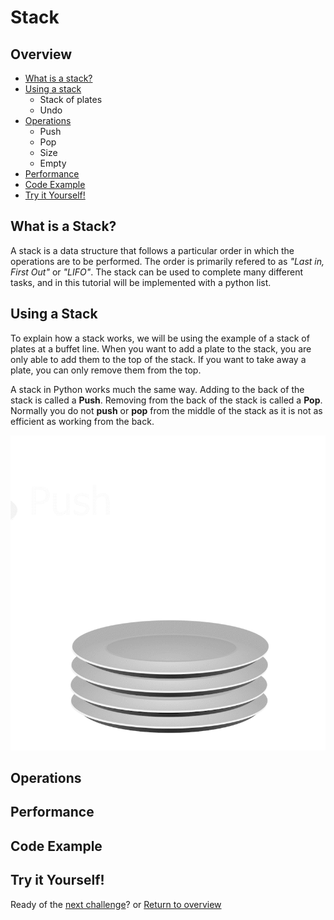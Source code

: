 # Stack

## Overview
* [What is a stack?](#what-is-a-stack)
* [Using a stack](#using-a-stack)
    * Stack of plates
    * Undo
* [Operations](#operations)
    * Push
    * Pop
    * Size
    * Empty
* [Performance](#performance)
* [Code Example](#code-example)
* [Try it Yourself!](#try-it-yourself)


## What is a Stack?
A stack is a data structure that follows a particular order in which the operations are to be performed. The order is primarily refered to as *"Last in, First Out"* or *"LIFO"*. The stack can be used to complete many different tasks, and in this tutorial will be implemented with a python list.

## Using a Stack
To explain how a stack works, we will be using the example of a stack of plates at a buffet line. When you want to add a plate to the stack, you are only able to add them to the top of the stack. If you want to take away a plate, you can only remove them from the top.

A stack in Python works much the same way. Adding to the back of the stack is called a **Push**. Removing from the back of the stack is called a **Pop**. Normally you do not **push** or **pop** from the middle of the stack as it is not as efficient as working from the back.

![Stack animation](Stack.gif)

## Operations

## Performance

## Code Example

## Try it Yourself!

Ready of the [next challenge](../Linked_list/Linked_list.md)? or [Return to overview](../README.md)
